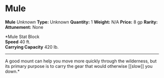 # Mule

**Mule**
_Unknown_
**Type:** Unknown
**Quantity:** 1
**Weight:** N/A
**Price:** 8 gp
**Rarity:** 
**Attunement:** None

*Mule Stat Block<br />**Speed** 40 ft.<br />**Carrying Capacity** 420 lb.
<hr />
A good mount can help you move more quickly through the wilderness, but its primary purpose is to carry the gear that would otherwise [[slow]] you down.*
